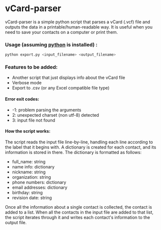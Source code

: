 # vCard-parser

vCard-parser is a simple python script that parses a vCard (.vcf) file and outputs the data
in a printable/human-readable way. It is useful when you need to save your contacts
on a computer or print them.

### Usage (assuming [python](https://www.python.org/) is installed) :
```sh
python export.py <input_filename> <output_filename>
```
### Features to be added:
- Another script that just displays info about the vCard file
- Verbose mode
- Export to .csv (or any Excel compatible file type)

#### Error exit codes:
- -1: problem parsing the arguments
-  2: unexpected charset (non utf-8) detected
-  3: input file not found

#### How the script works:
The script reads the input file line-by-line, handling each line according to the label
that it begins with. A dictionary is created for each contact, and its information is stored
in there. The dictionary is formatted as follows:
- full_name: string
- name info: dictionary
- nickname: string
- organization: string
- phone numbers: dictionary
- email addresses: dictionary
- birthday: string
- revision date: string

Once all the information about a single contact is collected, the contact is added to a list.
When all the contacts in the input file are added to that list, the script iterates through it
and writes each contact's information to the output file.
